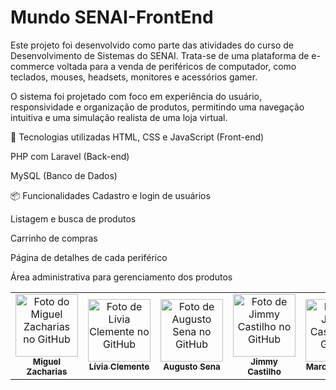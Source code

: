 # Mundo SENAI-FrontEnd

Este projeto foi desenvolvido como parte das atividades do curso de Desenvolvimento de Sistemas do SENAI. Trata-se de uma plataforma de e-commerce voltada para a venda de periféricos de computador, como teclados, mouses, headsets, monitores e acessórios gamer.

O sistema foi projetado com foco em experiência do usuário, responsividade e organização de produtos, permitindo uma navegação intuitiva e uma simulação realista de uma loja virtual.

🔧 Tecnologias utilizadas
HTML, CSS e JavaScript (Front-end)

PHP com Laravel (Back-end)

MySQL (Banco de Dados)

📦 Funcionalidades
Cadastro e login de usuários

Listagem e busca de produtos

Carrinho de compras

Página de detalhes de cada periférico

Área administrativa para gerenciamento dos produtos




<table>
  <tr>
    <td align="center">
      <a href="#" title="defina o título do link">
        <img src="https://avatars.githubusercontent.com/u/184536316?v=4" width="100px;" alt="Foto do Miguel Zacharias no GitHub"/><br>
        <sub>
          <b>Miguel Zacharias</b>
        </sub>
      </a>
    </td>
    <td align="center">
      <a href="#" title="defina o título do link">
        <img src="https://avatars.githubusercontent.com/u/173830808?v=4" width="100px;" alt="Foto de Lívia Clemente no GitHub"/><br>
        <sub>
          <b>Lívia Clemente</b>
        </sub>
      </a>
    </td>
    <td align="center">
      <a href="#" title="defina o título do link">
        <img src="https://avatars.githubusercontent.com/u/173793677?v=4" width="100px;" alt="Foto de Augusto Sena no GitHub"/><br>
        <sub>
          <b>Augusto Sena</b>
        </sub>
      </a>
    </td>
        <td align="center">
      <a href="#" title="defina o título do link">
        <img src="https://avatars.githubusercontent.com/u/142106079?v=4" width="100px;" alt="Foto de Jimmy Castilho no GitHub"/><br>
        <sub>
          <b>Jimmy Castilho</b>
        </sub>
      </a>
    </td>

 <td align="center">
      <a href="#" title="defina o título do link">
        <img src="https://avatars.githubusercontent.com/u/173831129?v=4" width="100px;" alt="Foto de Jimmy Castilho no GitHub"/><br>
        <sub>
          <b>Marcela Miossi</b>
        </sub>
      </a>
    </td>


    
  </tr>
</table>